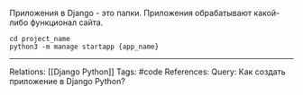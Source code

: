 Приложения в Django - это папки. Приложения обрабатывают какой-либо функционал сайта. 

```
cd project_name
python3 -m manage startapp {app_name}
```

___
Relations: [[Django Python]] 
Tags: #code
References: 
Query: Как создать приложение в Django Python? 